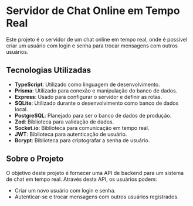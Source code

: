
<body>

  <h1>Servidor de Chat Online em Tempo Real</h1>

  <p>Este projeto é o servidor de um chat online em tempo real, onde é possível criar um usuário com login e senha para trocar mensagens com outros usuários.</p>

  <h2>Tecnologias Utilizadas</h2>
  <ul>
    <li><strong>TypeScript</strong>: Utilizado como linguagem de desenvolvimento.</li>
    <li><strong>Prisma</strong>: Utilizado para conexão e manipulação do banco de dados.</li>
    <li><strong>Express</strong>: Usado para configurar o servidor e definir as rotas.</li>
    <li><strong>SQLite</strong>: Utilizado durante o desenvolvimento como banco de dados local.</li>
    <li><strong>PostgreSQL</strong>: Planejado para ser o banco de dados de produção.</li>
    <li><strong>Zod</strong>: Biblioteca para validação de dados.</li>
    <li><strong>Socket.io</strong>: Biblioteca para comunicação em tempo real.</li>
    <li><strong>JWT</strong>: Biblioteca para autenticação de usuário.</li>
    <li><strong>Bcrypt</strong>: Biblioteca para criptografar a senha de usuário.</li>

  </ul>

  <h2>Sobre o Projeto</h2>
  <p>O objetivo deste projeto é fornecer uma API de backend para um sistema de chat em tempo real. Através desta API, os usuários podem:</p>
  <ul>
    <li>Criar um novo usuário com login e senha.</li>
    <li>Autenticar-se e trocar mensagens com outros usuários registrados.</li>
  </ul>

</body>
